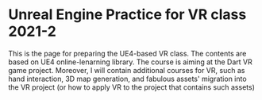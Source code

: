 # Unreal Engine Practice for VR class 2021-2
This is the page for preparing the UE4-based VR class. The contents are based on UE4 online-lenarning library.
The course is aiming at the Dart VR game project. Moreover, I will contain additional courses for VR, such as hand interaction, 3D map generation, and fabulous assets' migration into the VR project (or how to apply VR to the project that contains such assets)
